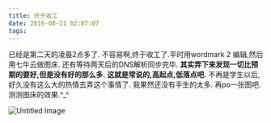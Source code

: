 ```yaml
---
title: 终于收工
date: 2016-08-21 02:07:07
tags:
---
```

已经是第二天的凌晨2点多了.
不容易啊,终于收工了.平时用wordmark 2 编辑,然后用七牛云做图床.
还有等待两天后的DNS解析同步完毕.
**其实弄下来发现一切比预期的要好,但是没有好的那么多.**
**这就是常说的,高起点,低落点吧.**
不再是学生以后,好久没有这么大的热情去弄这个事情了.
我果然还没有手生的太多.
再po一张图吧.测测图床的效果.^_^

![Untitled Image](http://oc7x2hv7g.bkt.clouddn.com/68318509gw1f70kj3q18uj21280li77n.jpg)

